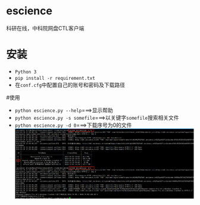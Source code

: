 # escience
科研在线，中科院网盘CTL客户端

# 安装  
* `Python 3`
* `pip install -r requirement.txt`
* 在`conf.cfg`中配置自己的账号和密码及下载路径

#使用  
* `python escience.py --help`===>显示帮助
* `python escience.py -s somefile`===>以关键字`somefile`搜索相关文件
* `python escience.py -d 0`===>下载序号为0的文件
![avatar](https://github.com/steinvenic/escience/blob/master/usage.png)
